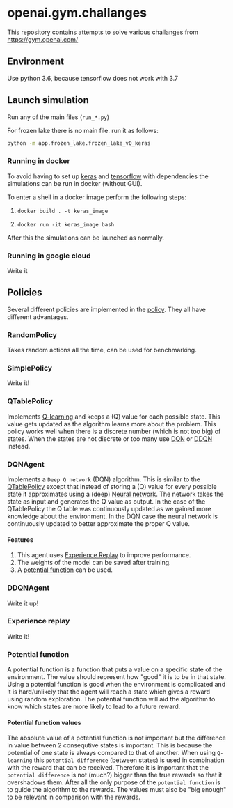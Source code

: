 # openai.gym.challanges
This repository contains attempts to solve various challanges from https://gym.openai.com/

## Environment
Use python 3.6, because tensorflow does not work with 3.7

## Launch simulation
Run any of the main files (`run_*.py`)

For frozen lake there is no main file. run it as follows:
```sh
python -m app.frozen_lake.frozen_lake_v0_keras
```

### Running in docker
To avoid having to set up [keras](https://keras.io/) and [tensorflow](https://www.tensorflow.org/) with dependencies the simulations can be run in docker (without GUI).

To enter a shell in a docker image perform the following steps:

1. `docker build . -t keras_image`

2. `docker run -it keras_image bash`

After this the simulations can be launched as normally.

### Running in google cloud
Write it

## Policies
Several different policies are implemented in the [policy](app/policy.py). They all have different advantages.

### RandomPolicy
Takes random actions all the time, can be used for benchmarking.

### SimplePolicy
Write it!

### QTablePolicy
Implements [Q-learning](https://en.wikipedia.org/wiki/Q-learning) and keeps a (Q) value for each possible state. This value gets updated as the algorithm learns more about the problem.
This policy works well when there is a discrete number (which is not too big) of states. When the states are not discrete or too many use [DQN](#DQNAgent) or [DDQN]() instead.

### DQNAgent
Implements a `Deep Q network` (DQN) algorithm. This is similar to the [QTablePolicy](#QTablePolicy) except that instead of storing a (Q) value for every possible state it approximates using a (deep) [Neural network](https://en.wikipedia.org/wiki/Artificial_neural_network). The network takes the state as input and generates the Q value as output.
In the case of the QTablePolicy the Q table was continuously updated as we gained more knowledge about the environment. In the DQN case the neural network is continuously updated to better approximate the proper Q value.

#### Features
1. This agent uses [Experience Replay](#Experience-replay) to improve performance.
2. The weights of the model can be saved after training.
3. A [potential function](#Potential-function) can be used.


### DDQNAgent
Write it up!

### Experience replay
Write it!

### Potential function
A potential function is a function that puts a value on a specific state of the environment. The value should represent how "good" it is to be in that state.
Using a potential function is good when the environment is complicated and it is hard/unlikely that the agent will reach a state which gives a reward using random exploration. The potential function will aid the algorithm to know which states are more likely to lead to a future reward.

#### Potential function values
The absolute value of a potential function is not important but the difference in value between 2 consequtive states is important. This is because the potential of one state is always compared to that of another.
When using `Q-learning` this `potential difference` (between states) is used in combination with the reward that can be received. Therefore it is important that the `potential difference` is not (much?) bigger than the true rewards so that it overshadows them. After all the only purpose of the `potential function` is to guide the algorithm to the rewards. The values must also be "big enough" to be relevant in comparison with the rewards.

